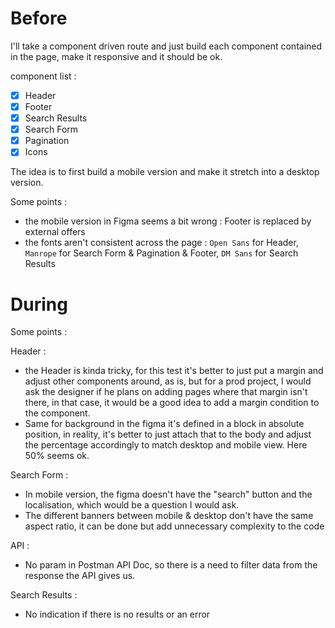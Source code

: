 # Before

I'll take a component driven route and just build each component contained in the page, make it responsive and it should be ok.

component list :

- [x] Header 
- [x] Footer 
- [x] Search Results 
- [x] Search Form  
- [x] Pagination 
- [x] Icons

The idea is to first build a mobile version and make it stretch into a desktop version.

Some points : 

- the mobile version in Figma seems a bit wrong : Footer is replaced by external offers
- the fonts aren't consistent across the page : `Open Sans` for Header, `Manrope` for Search Form & Pagination & Footer, `DM Sans` for Search Results

# During

Some points :

Header :
- the Header is kinda tricky, for this test it's better to just put a margin and adjust other components around, as is, but for a prod project, I would ask the designer if he plans on adding pages where that margin isn't there, in that case, it would be a good idea to add a margin condition to the component.
- Same for background in the figma it's defined in a block in absolute position, in reality, it's better to just attach that to the body and adjust the percentage accordingly to match desktop and mobile view. Here 50% seems ok.

Search Form :
- In mobile version, the figma doesn't have the "search" button and the localisation, which would be a question I would ask.
- The different banners between mobile & desktop don't have the same aspect ratio, it can be done but add unnecessary complexity to the code

API :
- No param in Postman API Doc, so there is a need to filter data from the response the API gives us.

Search Results :
- No indication if there is no results or an error